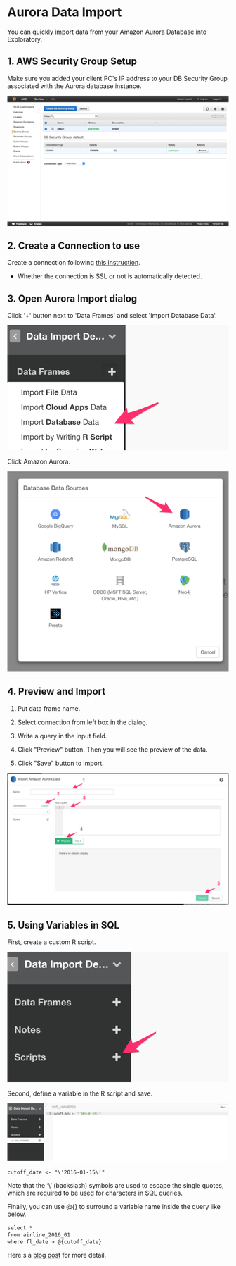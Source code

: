 # Aurora Data Import

You can quickly import data from your Amazon Aurora Database into Exploratory.

## 1. AWS Security Group Setup

Make sure you added your client PC's IP address to your DB Security Group associated with the Aurora database instance.

![](images/aws-security-group.png)

## 2. Create a Connection to use

Create a connection following [this instruction](connection.html).

* Whether the connection is SSL or not is automatically detected.

## 3. Open Aurora Import dialog

Click '+' button next to 'Data Frames' and select 'Import Database Data'.

![](images/import-db.png)

Click Amazon Aurora.

![](images/aurora.png)

## 4. Preview and Import

1. Put data frame name.

2. Select connection from left box in the dialog.

3. Write a query in the input field.

4. Click "Preview" button. Then you will see the preview of the data.

5. Click "Save" button to import.

![](images/aurora-import.png)

## 5. Using Variables in SQL

First, create a custom R script.

![](images/add_script.png)

Second, define a variable in the R script and save.

![](images/set_variables.png)

```
cutoff_date <- "\'2016-01-15\'"
```

Note that the ‘\’ (backslash) symbols are used to escape the single quotes, which are required to be used for characters in SQL queries.

Finally, you can use @{} to surround a variable name inside the query like below.

```
select *
from airline_2016_01
where fl_date > @{cutoff_date}
```

Here's a [blog post](https://blog.exploratory.io/using-variables-in-sql-query-2740924d9f20#.bdcn5v68x) for more detail.

